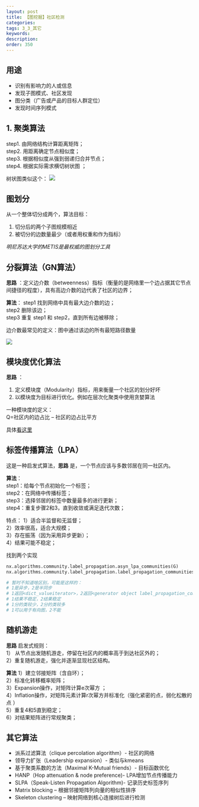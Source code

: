 ```yaml
---
layout: post
title: 【图挖掘】社区检测
categories:
tags: 3_3_其它
keywords:
description:
order: 350
---
```


## 用途
- 识别有影响力的人或信息
- 发现子图模式、社区发现
- 图分类（广告或产品的目标人群定位）
- 发现时间序列模式

## 1. 聚类算法

step1. 由网络结构计算距离矩阵；  
step2. 用距离确定节点相似度；  
step3. 根据相似度从强到弱递归合并节点；  
step4. 根据实际需求横切树状图 ；  

树状图类似这个：
![](http://www.guofei.site/public/postimg/hierachicalcluster.png)

## 图划分
从一个整体切分成两个，算法目标：
1. 切分后的两个子图规模相近
2. 被切分的边数量最少（或者用权重和作为指标）

*明尼苏达大学的METIS是最权威的图划分工具*

## 分裂算法（GN算法）

**思路** ：定义边介数（betweenness）指标（衡量的是网络里一个边占据其它节点间捷径的程度），具有高边介数的边代表了社区的边界；  

**算法**：
step1 找到网络中具有最大边介数的边；  
step2 删除该边；  
step3 重复 step1 和 step2，直到所有边被移除；  

边介数最常见的定义：图中通过该边的所有最短路径数量  

![](https://github.com/guofei9987/pictures_for_blog/blob/master/graph/gn_algorithm.png?raw=true)


## 模块度优化算法

**思路** ：
1. 定义模块度（Modularity）指标，用来衡量一个社区的划分好坏
2. 以模块度为目标进行优化。例如在层次化聚类中使用贪婪算法


一种模块度的定义：  
Q=社区内的边占比 – 社区的边占比平方  

具体[看这里](https://blog.csdn.net/marywbrown/article/details/62059231)

## 标签传播算法（LPA）

这是一种启发式算法，**思路** 是，一个节点应该与多数邻居在同一社区内。  

**算法**：  
step1：给每个节点初始化一个标签；  
step2：在网络中传播标签；  
step3：选择邻居的标签中数量最多的进行更新；  
step4：重复步骤2和3，直到收敛或满足迭代次数；  


特点：
1）适合半监督和无监督；  
2）效率很高，适合大规模；  
3）存在振荡（因为采用异步更新）；  
4）结果可能不稳定；   


找到两个实现
```py
nx.algorithms.community.label_propagation.asyn_lpa_communities(G)
nx.algorithms.community.label_propagation.label_propagation_communities(G)

# 暂时不知道啥区别，可能是这样的：
# 1是异步，2是半同步
# 1返回<dict_valueiterator>，2返回<generator object label_propagation_communities>
# 1结果不稳定，2结果稳定
# 1分的类较少，2分的类较多
# 1可以用于有向图，2不能
```

## 随机游走

**思路** 启发式规则：  
1） 从节点出发随机游走，停留在社区内的概率高于到达社区外的；  
2）重复随机游走，强化并逐渐显现社区结构。  


**算法**
1）建立邻接矩阵（含自环）；  
2）标准化转移概率矩阵；  
3）Expansion操作，对矩阵计算e次幂方 ；  
4）Inflation操作，对矩阵元素计算r次幂方并标准化（强化紧密的点，弱化松散的点 ）  
5）重复4和5直到稳定；  
6）对结果矩阵进行常规聚类；  


## 其它算法
- 派系过滤算法（clique percolation algorithm）- 社区的网络
- 领导力扩张（Leadership expansion）- 类似与kmeans
- 基于聚类系数的方法（Maximal K-Mutual friends）- 目标函数优化
- HANP（Hop attenuation & node preference)- LPA增加节点传播能力
- SLPA（Speak-Listen Propagation Algorithm)- 记录历史标签序列
- Matrix blocking – 根据邻接矩阵列向量的相似性排序
- Skeleton clustering – 映射网络到核心连接树后进行检测
